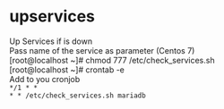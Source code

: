 # upservices
Up Services if is down<br>
Pass name of the service as parameter (Centos 7) <br>
[root@localhost ~]# chmod 777 /etc/check_services.sh<br>
[root@localhost ~]# crontab -e<br>
Add to you cronjob<br>
<code>*/1 * * * * /etc/check_services.sh mariadb</code>
